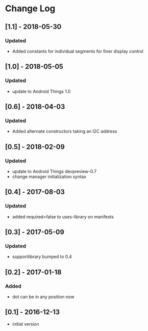 # Change Log

## [1.1] - 2018-05-30
### Updated
- Added constants for individual segments for finer display control

## [1.0] - 2018-05-05
### Updated
- update to Android Things 1.0

## [0.6] - 2018-04-03
### Updated
- Added alternate constructors taking an I2C address

## [0.5] - 2018-02-09
### Updated
- update to Android Things devpreview-0.7
- change manager initialization syntax

## [0.4] - 2017-08-03
### Updated
- added required=false to uses-library on manifests

## [0.3] - 2017-05-09
### Updated
- supportlibrary bumped to 0.4

## [0.2] - 2017-01-18
### Added
- dot can be in any position now

## [0.1] - 2016-12-13
- initial version
